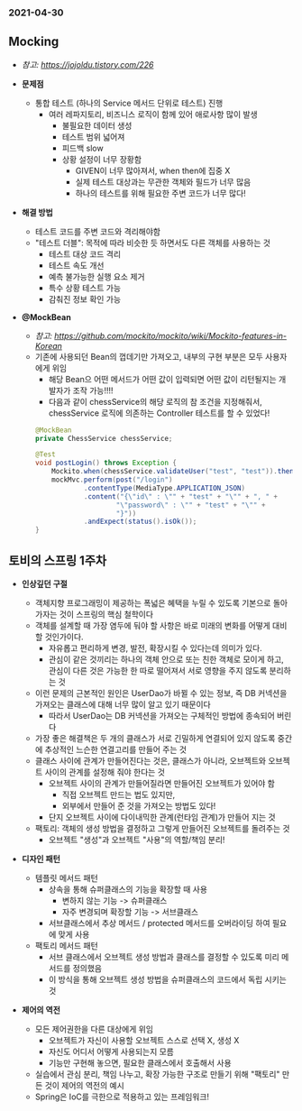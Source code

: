 ### 2021-04-30

## Mocking
- *참고: https://jojoldu.tistory.com/226*
- __문제점__
    - 통합 테스트 (하나의 Service 메서드 단위로 테스트) 진행
        - 여러 레파지토리, 비즈니스 로직이 함께 있어 애로사항 많이 발생
            - 불필요한 데이터 생성
            - 테스트 범위 넓어져
            - 피드백 slow
            - 상황 설정이 너무 장황함
                - GIVEN이 너무 많아져서, when then에 집중 X
                - 실제 테스트 대상과는 무관한 객체와 필드가 너무 많음
                - 하나의 테스트를 위해 필요한 주변 코드가 너무 많다!
                
- __해결 방법__
    - 테스트 코드를 주변 코드와 격리해야함
    - "테스트 더블": 목적에 따라 비슷한 듯 하면서도 다른 객체를 사용하는 것
        - 테스트 대상 코드 격리
        - 테스트 속도 개선
        - 예측 불가능한 실행 요소 제거
        - 특수 상황 테스트 가능
        - 감춰진 정보 확인 가능

- __@MockBean__
    - *참고: https://github.com/mockito/mockito/wiki/Mockito-features-in-Korean*
    - 기존에 사용되던 Bean의 껍데기만 가져오고, 내부의 구현 부분은 모두 사용자에게 위임
        - 해당 Bean으 어떤 메서드가 어떤 값이 입력되면 어떤 값이 리턴될지는 개발자가 조작 가능!!!!
        - 다음과 같이 chessService의 해당 로직의 참 조건을 지정해줘서, chessService 로직에 의존하는 Controller 테스트를 할 수 있었다!
        ```java
        @MockBean
        private ChessService chessService;
        
        @Test
        void postLogin() throws Exception {
            Mockito.when(chessService.validateUser("test", "test")).thenReturn(true);
            mockMvc.perform(post("/login")
                    .contentType(MediaType.APPLICATION_JSON)
                    .content("{\"id\" : \"" + "test" + "\"" + ", " +
                            "\"password\" : \"" + "test" + "\"" +
                            "}"))
                    .andExpect(status().isOk());
        }
        ```

## 토비의 스프링 1주차 
- __인상깊던 구절__
    - 객체지향 프로그래밍이 제공하는 폭넓은 혜택을 누릴 수 있도록 기본으로 돌아가자는 것이 스프링의 핵심 철학이다
    - 객체를 설계할 때 가장 염두에 둬야 할 사항은 바로 미래의 변화를 어떻게 대비할 것인가이다. 
        - 자유롭고 편리하게 변경, 발전, 확장시킬 수 있다는데 의미가 있다. 
        - 관심이 같은 것끼리는 하나의 객체 안으로 또는 친한 객체로 모이게 하고, 관심이 다른 것은 가능한 한 따로 떨어져서 서로 영향을 주지 않도록 분리하는 것
    - 이런 문제의 근본적인 원인은 UserDao가 바뀔 수 있는 정보, 즉 DB 커넥션을 가져오는 클래스에 대해 너무 많이 알고 있기 때문이다
        - 따라서 UserDao는 DB 커넥션을 가져오는 구체적인 방법에 종속되어 버린다
    - 가장 좋은 해결책은 두 개의 클래스가 서로 긴밀하게 연결되어 있지 않도록 중간에 추상적인 느슨한 연결고리를 만들어 주는 것
    - 클래스 사이에 관계가 만들어진다는 것은, 클래스가 아니라, 오브젝트와 오브젝트 사이의 관계를 설정해 줘야 한다는 것
        - 오브젝트 사이의 관계가 만들어질라면 만들어진 오브젝트가 있어야 함
            - 직접 오브젝트 만드는 법도 있지만,
            - 외부에서 만들어 준 것을 가져오는 방법도 있다!
        - 단지 오브젝트 사이에 다이내믹한 관계(런타임 관계)가 만들어 지는 것
    - 팩토리: 객체의 생성 방법을 결정하고 그렇게 만들어진 오브젝트를 돌려주는 것
        - 오브젝트 "생성"과 오브젝트 "사용"의 역할/책임 분리!
    
- __디자인 패턴__
    - 템플릿 메서드 패턴
        - 상속을 통해 슈퍼클래스의 기능을 확장할 때 사용
            - 변하지 않는 기능 -> 슈퍼클래스
            - 자주 변경되며 확장할 기능 -> 서브클래스
        - 서브클래스에서 추상 메서드 / protected 메서드를 오버라이딩 하여 필요에 맞게 사용
    - 팩토리 메서드 패턴
        - 서브 클래스에서 오브젝트 생성 방법과 클래스를 결정할 수 있도록 미리 메서드를 정의했음
        - 이 방식을 통해 오브젝트 생성 방법을 슈퍼클래스의 코드에서 독립 시키는 것
            
- __제어의 역전__
    - 모든 제어권한을 다른 대상에게 위임
        - 오브젝트가 자신이 사용할 오브젝트 스스로 선택 X, 생성 X
        - 자신도 어디서 어떻게 사용되는지 모름
        - 기능만 구현해 놓으면, 필요한 클래스에서 호출해서 사용
    - 실습에서 관심 분리, 책임 나누고, 확장 가능한 구조로 만들기 위해 "팩토리" 만든 것이 제어의 역전의 예시
    - Spring은 IoC를 극한으로 적용하고 있는 프레임워크!